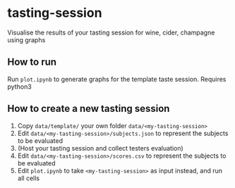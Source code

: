 # tasting-session
Visualise the results of your tasting session for wine, cider, champagne using graphs

## How to run

Run `plot.ipynb` to generate graphs for the template taste session. Requires python3

## How to create a new tasting session

1. Copy `data/template/` your own folder `data/<my-tasting-session>`
2. Edit `data/<my-tasting-session>/subjects.json` to represent the subjects to be evaluated 
3. (Host your tasting session and collect testers evaluation)
4. Edit `data/<my-tasting-session>/scores.csv` to represent the subjects to be evaluated
5. Edit `plot.ipynb` to take `<my-tasting-session>` as input instead, and run all cells